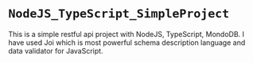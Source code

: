 # `NodeJS_TypeScript_SimpleProject`

This is a simple restful api project with NodeJS, TypeScript, MondoDB. I have used Joi which is most powerful schema description language and data validator for JavaScript. 
